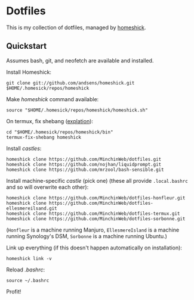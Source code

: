 Dotfiles
========

This is my collection of dotfiles, managed by [homeshick](https://github.com/andsens/homeshick).

Quickstart
----------

Assumes bash, git, and neofetch are available and installed.

Install Homeshick:

    git clone git://github.com/andsens/homeshick.git $HOME/.homesick/repos/homeshick

Make *homeshick* command available:

    source "$HOME/.homesick/repos/homeshick/homeshick.sh"

On termux, fix shebang ([explation](https://wiki.termux.com/wiki/Differences_from_Linux)):

    cd "$HOME/.homesick/repos/homeshick/bin"
    termux-fix-shebang homeshick

Install *castles*:

    homeshick clone https://github.com/MinchinWeb/dotfiles.git
    homeshick clone https://github.com/nojhan/liquidprompt.git
    homeshick clone https://github.com/mrzool/bash-sensible.git

Install machine-specific *castle* (pick one) (these all provide `.local.bashrc` and so will overwrite each other):

    homeshick clone https://github.com/MinchinWeb/dotfiles-honfleur.git
    homeshick clone https://github.com/MinchinWeb/dotfiles-ellesmereilsand.git
    homeshick clone https://github.com/MinchinWeb/dotfiles-termux.git
    homeshick clone https://github.com/MinchinWeb/dotfiles-sorbonne.git

(`Honfleur` is a machine running Manjuro, `EllesmereIsland` is a machine
running Synology's DSM, `Sorbonne` is a machine running Ubuntu.)

Link up everything (if this doesn't happen automatically on installation):

    homeshick link -v

Reload *.bashrc*:

    source ~/.bashrc

Profit!
